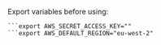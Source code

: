 Export variables before using:

```export AWS_ACCESS_KEY_ID=""
```export AWS_SECRET_ACCESS_KEY=""
```export AWS_DEFAULT_REGION="eu-west-2"
